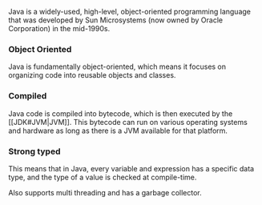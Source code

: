 
Java is a widely-used, high-level, object-oriented programming language that was developed by Sun Microsystems (now owned by Oracle Corporation) in the mid-1990s.

### Object Oriented
Java is fundamentally object-oriented, which means it focuses on organizing code into reusable objects and classes.

### Compiled
Java code is compiled into bytecode, which is then executed by the [[JDK#JVM|JVM]]. This bytecode can run on various operating systems and hardware as long as there is a JVM available for that platform.

### Strong typed
This means that in Java, every variable and expression has a specific data type, and the type of a value is checked at compile-time.

Also supports multi threading and has a garbage collector.